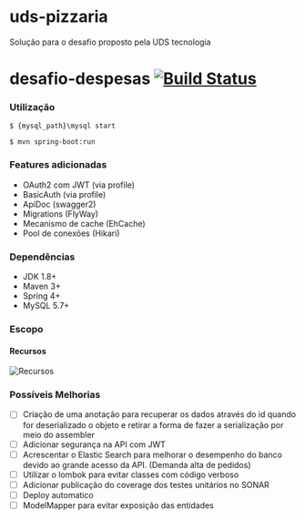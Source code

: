 # uds-pizzaria
Solução para o desafio proposto pela UDS tecnologia

# desafio-despesas [![Build Status](https://travis-ci.org/jarddel/desafio-despesas.svg?branch=master)](https://travis-ci.org/jarddel/desafio-despesas)
### Utilização

```
$ {mysql_path}\mysql start
```

```
$ mvn spring-boot:run
```

### Features adicionadas
- OAuth2 com JWT (via profile)
- BasicAuth (via profile)
- ApiDoc (swagger2)
- Migrations (FlyWay)
- Mecanismo de cache (EhCache)
- Pool de conexões (Hikari)

### Dependências
- JDK 1.8+
- Maven 3+
- Spring 4+
- MySQL 5.7+

### Escopo

#### Recursos
![Recursos](https://i.imgur.com/OYYy7QP.jpg)


### Possíveis Melhorias
- [ ] Criação de uma anotação para recuperar os dados através do id quando for deserializado o objeto e retirar a forma de fazer a serialização por meio do assembler
- [ ] Adicionar segurança na API com JWT
- [ ] Acrescentar o Elastic Search para melhorar o desempenho do banco devido ao grande acesso da API. (Demanda alta de pedidos)
- [ ] Utilizar o lombok para evitar classes com código verboso
- [ ] Adicionar publicação do coverage dos testes unitários no SONAR
- [ ] Deploy automatico
- [ ] ModelMapper para evitar exposição das entidades
